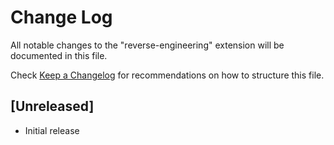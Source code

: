 # Change Log

All notable changes to the "reverse-engineering" extension will be documented in this file.

Check [Keep a Changelog](http://keepachangelog.com/) for recommendations on how to structure this file.

## [Unreleased]

- Initial release